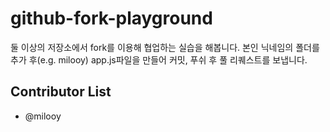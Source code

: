 # github-fork-playground

둘 이상의 저장소에서 fork를 이용해 협업하는 실습을 해봅니다.
본인 닉네임의 폴더를 추가 후(e.g. milooy) app.js파일을 만들어 커밋, 푸쉬 후 
풀 리퀘스트를 보냅니다.

## Contributor List
- @milooy